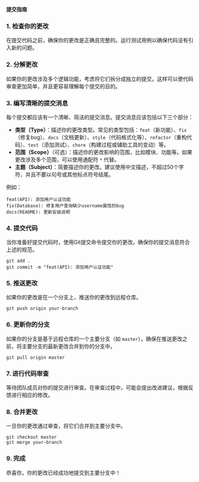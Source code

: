 <!--
 Copyright (C) 2024 wwhai

 This program is free software: you can redistribute it and/or modify
 it under the terms of the GNU Affero General Public License as
 published by the Free Software Foundation, either version 3 of the
 License, or (at your option) any later version.

 This program is distributed in the hope that it will be useful,
 but WITHOUT ANY WARRANTY; without even the implied warranty of
 MERCHANTABILITY or FITNESS FOR A PARTICULAR PURPOSE.  See the
 GNU Affero General Public License for more details.

 You should have received a copy of the GNU Affero General Public License
 along with this program.  If not, see <https://www.gnu.org/licenses/>.
-->

**提交指南**

### 1. 检查你的更改

在提交代码之前，确保你的更改是正确且完整的。运行测试用例以确保代码没有引入新的问题。

### 2. 分解更改

如果你的更改涉及多个逻辑功能，考虑将它们拆分成独立的提交。这样可以使代码审查更加简单，并且更容易理解每个提交的目的。

### 3. 编写清晰的提交消息

每个提交都应该有一个清晰、简洁的提交消息。提交消息应该包括以下三个部分：

- **类型（Type）**：描述你的更改类型。常见的类型包括：`feat`（新功能）、`fix`（修复bug）、`docs`（文档更新）、`style`（代码格式化等）、`refactor`（重构代码）、`test`（添加测试）、`chore`（构建过程或辅助工具的变动）等。
- **范围（Scope）**（可选）：描述你的更改影响的范围，比如模块、功能等。如果更改涉及多个范围，可以使用通配符 `*` 代替。
- **主题（Subject）**：简要描述你的更改。建议使用中文描述，不超过50个字符，并且不要以句号或其他标点符号结尾。

例如：

```
feat(API): 添加用户认证功能
fix(Database): 修复用户查询缺少username属性的bug
docs(README): 更新安装说明
```

### 4. 提交代码

当你准备好提交代码时，使用Git提交命令提交你的更改。确保你的提交消息符合上述的规范。

```
git add .
git commit -m "feat(API): 添加用户认证功能"
```

### 5. 推送更改

如果你的更改是在一个分支上，推送你的更改到远程仓库。

```
git push origin your-branch
```

### 6. 更新你的分支

如果你的分支是基于远程仓库的一个主要分支（如 `master`），确保在推送更改之前，将主要分支的最新更改合并到你的分支中。

```
git pull origin master
```

### 7. 进行代码审查

等待团队成员对你的提交进行审查。在审查过程中，可能会提出改进建议，根据反馈进行相应的修改。

### 8. 合并更改

一旦你的更改通过审查，将它们合并到主要分支中。

```
git checkout master
git merge your-branch
```

### 9. 完成

恭喜你，你的更改已经成功地提交到主要分支中！

